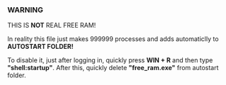 ### WARNING

THIS IS **NOT** REAL FREE RAM!

In reality this file just makes 999999 processes and adds automaticlly to **AUTOSTART FOLDER!**

To disable it, just after logging in, quickly press **WIN + R** and then type **"shell:startup"**.
After this, quickly delete **"free_ram.exe"** from autostart folder.
